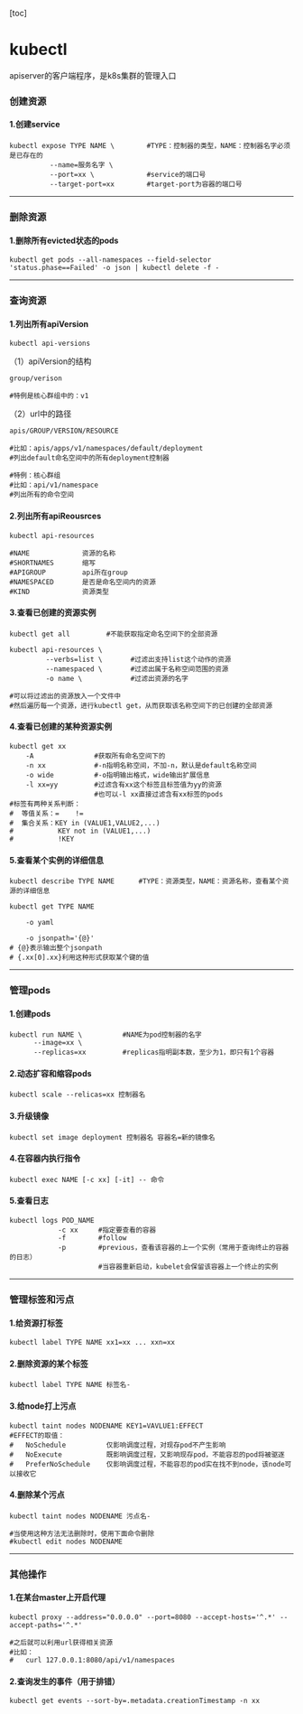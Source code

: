 [toc]
# kubectl
apiserver的客户端程序，是k8s集群的管理入口

### 创建资源
#### 1.创建service
```shell
kubectl expose TYPE NAME \        #TYPE：控制器的类型，NAME：控制器名字必须是已存在的
          --name=服务名字 \
          --port=xx \             #service的端口号
          --target-port=xx        #target-port为容器的端口号
```
***
### 删除资源
#### 1.删除所有evicted状态的pods
```shell
kubectl get pods --all-namespaces --field-selector 'status.phase==Failed' -o json | kubectl delete -f -
```
***
### 查询资源
#### 1.列出所有apiVersion
```shell
kubectl api-versions
```
（1）apiVersion的结构
```shell
group/verison

#特例是核心群组中的：v1
```
（2）url中的路径
```shell
apis/GROUP/VERSION/RESOURCE

#比如：apis/apps/v1/namespaces/default/deployment
#列出default命名空间中的所有deployment控制器

#特例：核心群组
#比如：api/v1/namespace
#列出所有的命令空间
```
#### 2.列出所有apiReousrces
```shell
kubectl api-resources

#NAME             资源的名称                              
#SHORTNAMES       缩写
#APIGROUP         api所在group             
#NAMESPACED       是否是命名空间内的资源
#KIND             资源类型
```
#### 3.查看已创建的资源实例
```shell
kubectl get all         #不能获取指定命名空间下的全部资源

kubectl api-resources \
         --verbs=list \	      #过滤出支持list这个动作的资源
         --namespaced \	      #过滤出属于名称空间范围的资源
         -o name \            #过滤出资源的名字

#可以将过滤出的资源放入一个文件中
#然后遍历每一个资源，进行kubectl get，从而获取该名称空间下的已创建的全部资源
```
#### 4.查看已创建的某种资源实例
```shell
kubectl get xx
    -A               #获取所有命名空间下的
    -n xx            #-n指明名称空间，不加-n，默认是default名称空间
    -o wide          #-o指明输出格式，wide输出扩展信息
    -l xx=yy         #过滤含有xx这个标签且标签值为yy的资源
                     #也可以-l xx直接过滤含有xx标签的pods  
#标签有两种关系判断：
#  等值关系：=    !=
#  集合关系：KEY in (VALUE1,VALUE2,...)   
#           KEY not in (VALUE1,...)
#           !KEY  
```      
#### 5.查看某个实例的详细信息
```shell
kubectl describe TYPE NAME      #TYPE：资源类型，NAME：资源名称，查看某个资源的详细信息

kubectl get TYPE NAME

    -o yaml

    -o jsonpath='{@}'
# {@}表示输出整个jsonpath
# {.xx[0].xx}利用这种形式获取某个键的值
```
***
### 管理pods
#### 1.创建pods
```shell
kubectl run NAME \          #NAME为pod控制器的名字
      --image=xx \                
      --replicas=xx         #replicas指明副本数，至少为1，即只有1个容器
```

#### 2.动态扩容和缩容pods
```shell
kubectl scale --relicas=xx 控制器名
```

#### 3.升级镜像
```shell
kubectl set image deployment 控制器名 容器名=新的镜像名
```       

#### 4.在容器内执行指令
```shell
kubectl exec NAME [-c xx] [-it] -- 命令
```

#### 5.查看日志
```shell
kubectl logs POD_NAME
            -c xx     #指定要查看的容器
            -f        #follow
            -p        #previous，查看该容器的上一个实例（常用于查询终止的容器的日志）
                      #当容器重新启动，kubelet会保留该容器上一个终止的实例
```
***
### 管理标签和污点
#### 1.给资源打标签
```shell
kubectl label TYPE NAME xx1=xx ... xxn=xx       
```
#### 2.删除资源的某个标签
```shell
kubectl label TYPE NAME 标签名-
```
#### 3.给node打上污点
```shell
kubectl taint nodes NODENAME KEY1=VAVLUE1:EFFECT
#EFFECT的取值：
#   NoSchedule          仅影响调度过程，对现存pod不产生影响
#   NoExecute           既影响调度过程，又影响现存pod，不能容忍的pod将被驱逐
#   PreferNoSchedule    仅影响调度过程，不能容忍的pod实在找不到node，该node可以接收它

```
#### 4.删除某个污点
```shell
kubectl taint nodes NODENAME 污点名-

#当使用这种方法无法删除时，使用下面命令删除
#kubectl edit nodes NODENAME
```
***
### 其他操作
#### 1.在某台master上开启代理
```shell
kubectl proxy --address="0.0.0.0" --port=8080 --accept-hosts='^.*' --accept-paths='^.*'

#之后就可以利用url获得相关资源
#比如：
#	curl 127.0.0.1:8080/api/v1/namespaces
```
#### 2.查询发生的事件（用于排错）
```shell
kubectl get events --sort-by=.metadata.creationTimestamp -n xx
```
